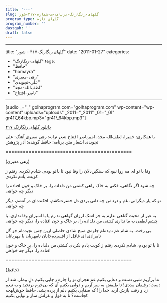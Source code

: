 ```yaml
---
title: '---'
slug: گلهای-رنگارنگ-برنامه-ی-شماره-۴۱۷-شور
program_type: گلهای تازه
program_number: ''
dastgah: ''
draft: false
---
```


---
title: "گلهای رنگارنگ ۴۱۷ - شور"
date: "2011-01-27"
categories: 
  - "گلهای-رنگارنگ"
tags: 
  - "حافظ"
  - "homayra"
  - "رهی-معیری"
  - "علی-تجویدی"
  - "لطف‌الله-مجد"
  - "ناصر-افتتاح"
---

\[audio \_="\_" golhaprogram.com="golhaprogram.com" wp-content="wp-content" uploads="uploads" \_2011="\_2011" \_01="\_01" gr417\_64kbp.mp3="gr417\_64kbp.mp3"\]

[دانلود گلهای رنگارنگ ۴۱۷](https://golhaprogram.com//wp-content/uploads/2011/01/gr417_64kbp.mp3)

با همکاری: حمیرا، لطف‌الله مجد، امیرناصر افتتاح شعر ترانه: رهی معیری آهنگ: علی تجویدی اشعار متن برنامه: حافظ گوینده: آذر پژوهش

\============================================

(رهی معیری)

وفا با تو ای مه روا نبود که سنگین‌دلان را وفا نبود تا با تو بودم، شادم نکردی رفتم ز کویت، یادم نکردی

چه شود اگر نگاهی، فکنی به خاک راهی کشتی من دلداده را، بر خاک و خون افتاده را دیگر چه خواهی

تو که یار دیگرانی، غم و درد من چه دانی بردی دل حسرت‌کشم، افکنده‌ای در آتشم، دیگر چه خواهی

به غیر از محبت گناهی ندارم به جز اشک لرزان گواهی ندارم یا با اسیران وفا نداری، یا چشم لطفی به ما نداری کشتی من دلداده را، بر خاک و خون افتاده را، دیگر چه خواهی

بی رخت، به شام غم ندیده‌ام جلوه‌ی صبح شادی حاصلی ازین چمن نچیده‌ام جز گل نامرادی ای غافل از افسرده‌جانان نامهربان با مهربانان

تا با تو بودم، شادم نکردی رفتم ز کویت یادم نکردی کشتی من دلداده را، بر خاک و خون افتاده را، دیگر چه خواهی

\============================================

(حافظ)

ما برآریم شبی دست و دعایی بکنیم غم هجران تو را چاره ز جایی بکنیم دلِ بیمار، شد از دست؛ رفیقان مددی! تا طبیبش به سر آریم و دوایی بکنیم آن که بی‌جرم برنجید و به تیغم زد و رفت بازش آرید؛ خدا را! که صفایی بکنیم دلم از پرده بشد، حافظ خوش‌لهجه کجاست؟ تا به قول و غزلش ساز و نوایی بکنیم

